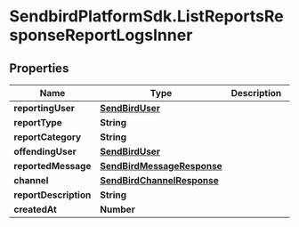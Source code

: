 # SendbirdPlatformSdk.ListReportsResponseReportLogsInner

## Properties

Name | Type | Description | Notes
------------ | ------------- | ------------- | -------------
**reportingUser** | [**SendBirdUser**](SendBirdUser.md) |  | [optional] 
**reportType** | **String** |  | [optional] 
**reportCategory** | **String** |  | [optional] 
**offendingUser** | [**SendBirdUser**](SendBirdUser.md) |  | [optional] 
**reportedMessage** | [**SendBirdMessageResponse**](SendBirdMessageResponse.md) |  | [optional] 
**channel** | [**SendBirdChannelResponse**](SendBirdChannelResponse.md) |  | [optional] 
**reportDescription** | **String** |  | [optional] 
**createdAt** | **Number** |  | [optional] 


